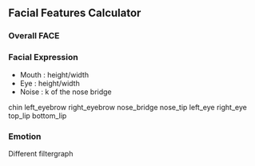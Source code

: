 ## Facial Features Calculator

### Overall FACE

### Facial Expression
- Mouth : height/width
- Eye : height/width
- Noise : k of the nose bridge

chin
left_eyebrow
right_eyebrow
nose_bridge
nose_tip
left_eye
right_eye
top_lip
bottom_lip

### Emotion
Different filtergraph
